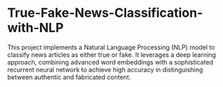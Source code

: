 # True-Fake-News-Classification-with-NLP
This project implements a Natural Language Processing (NLP) model to classify news articles as either true or fake. It leverages a deep learning approach, combining advanced word embeddings with a sophisticated recurrent neural network to achieve high accuracy in distinguishing between authentic and fabricated content.
